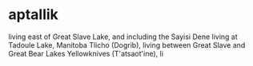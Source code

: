 # aptallik
 living east of Great Slave Lake, and including the Sayisi Dene living at Tadoule Lake, Manitoba Tlicho (Dogrib), living between Great Slave and Great Bear Lakes Yellowknives (T'atsaot'ine), li

